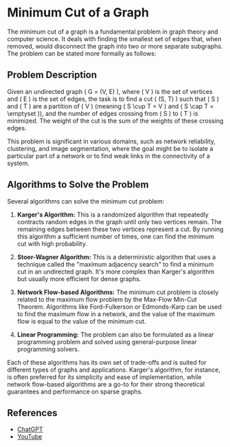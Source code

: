 # Minimum Cut of a Graph

The minimum cut of a graph is a fundamental problem in graph theory and computer science. It deals with finding the smallest set of edges that, when removed, would disconnect the graph into two or more separate subgraphs. The problem can be stated more formally as follows:

## Problem Description

Given an undirected graph \( G = (V, E) \), where \( V \) is the set of vertices and \( E \) is the set of edges, the task is to find a cut \( (S, T) \) such that \( S \) and \( T \) are a partition of \( V \) (meaning \( S \cup T = V \) and \( S \cap T = \emptyset \)), and the number of edges crossing from \( S \) to \( T \) is minimized. The weight of the cut is the sum of the weights of these crossing edges.

This problem is significant in various domains, such as network reliability, clustering, and image segmentation, where the goal might be to isolate a particular part of a network or to find weak links in the connectivity of a system.

## Algorithms to Solve the Problem

Several algorithms can solve the minimum cut problem:

1. **Karger's Algorithm:** This is a randomized algorithm that repeatedly contracts random edges in the graph until only two vertices remain. The remaining edges between these two vertices represent a cut. By running this algorithm a sufficient number of times, one can find the minimum cut with high probability.

2. **Stoer-Wagner Algorithm:** This is a deterministic algorithm that uses a technique called the "maximum adjacency search" to find a minimum cut in an undirected graph. It's more complex than Karger's algorithm but usually more efficient for dense graphs.

3. **Network Flow-based Algorithms:** The minimum cut problem is closely related to the maximum flow problem by the Max-Flow Min-Cut Theorem. Algorithms like Ford-Fulkerson or Edmonds-Karp can be used to find the maximum flow in a network, and the value of the maximum flow is equal to the value of the minimum cut.

4. **Linear Programming:** The problem can also be formulated as a linear programming problem and solved using general-purpose linear programming solvers.

Each of these algorithms has its own set of trade-offs and is suited for different types of graphs and applications. Karger's algorithm, for instance, is often preferred for its simplicity and ease of implementation, while network flow-based algorithms are a go-to for their strong theoretical guarantees and performance on sparse graphs.

## References

-   [ChatGPT](https://chat.openai.com/c/1c32c314-cb41-4519-a19e-05019cfca743)
-   [YouTube](https://www.youtube.com/watch?v=4Ih3UhVuEtw)
